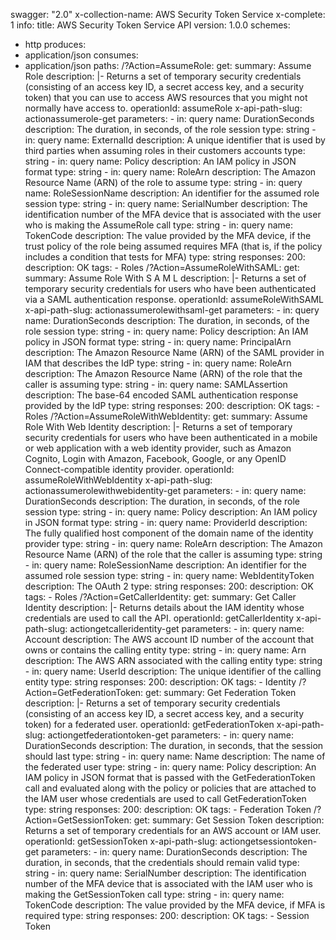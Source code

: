 swagger: "2.0"
x-collection-name: AWS Security Token Service
x-complete: 1
info:
  title: AWS Security Token Service API
  version: 1.0.0
schemes:
- http
produces:
- application/json
consumes:
- application/json
paths:
  /?Action=AssumeRole:
    get:
      summary: Assume Role
      description: |-
        Returns a set of temporary security credentials (consisting of an access key ID, a
              secret access key, and a security token) that you can use to access AWS resources that you
              might not normally have access to.
      operationId: assumeRole
      x-api-path-slug: actionassumerole-get
      parameters:
      - in: query
        name: DurationSeconds
        description: The duration, in seconds, of the role session
        type: string
      - in: query
        name: ExternalId
        description: A unique identifier that is used by third parties when assuming
          roles in their      customers accounts
        type: string
      - in: query
        name: Policy
        description: An IAM policy in JSON format
        type: string
      - in: query
        name: RoleArn
        description: The Amazon Resource Name (ARN) of the role to assume
        type: string
      - in: query
        name: RoleSessionName
        description: An identifier for the assumed role session
        type: string
      - in: query
        name: SerialNumber
        description: The identification number of the MFA device that is associated
          with the user who is      making the AssumeRole call
        type: string
      - in: query
        name: TokenCode
        description: The value provided by the MFA device, if the trust policy of
          the role being assumed      requires MFA (that is, if the policy includes
          a condition that tests for MFA)
        type: string
      responses:
        200:
          description: OK
      tags:
      - Roles
  /?Action=AssumeRoleWithSAML:
    get:
      summary: Assume Role With S A M L
      description: |-
        Returns a set of temporary security credentials for users who have been authenticated
              via a SAML authentication response.
      operationId: assumeRoleWithSAML
      x-api-path-slug: actionassumerolewithsaml-get
      parameters:
      - in: query
        name: DurationSeconds
        description: The duration, in seconds, of the role session
        type: string
      - in: query
        name: Policy
        description: An IAM policy in JSON format
        type: string
      - in: query
        name: PrincipalArn
        description: The Amazon Resource Name (ARN) of the SAML provider in IAM that
          describes the      IdP
        type: string
      - in: query
        name: RoleArn
        description: The Amazon Resource Name (ARN) of the role that the caller is
          assuming
        type: string
      - in: query
        name: SAMLAssertion
        description: The base-64 encoded SAML authentication response provided by
          the IdP
        type: string
      responses:
        200:
          description: OK
      tags:
      - Roles
  /?Action=AssumeRoleWithWebIdentity:
    get:
      summary: Assume Role With Web Identity
      description: |-
        Returns a set of temporary security credentials for users who have been authenticated
              in a mobile or web application with a web identity provider, such as Amazon Cognito, Login with Amazon,
              Facebook, Google, or any OpenID Connect-compatible identity provider.
      operationId: assumeRoleWithWebIdentity
      x-api-path-slug: actionassumerolewithwebidentity-get
      parameters:
      - in: query
        name: DurationSeconds
        description: The duration, in seconds, of the role session
        type: string
      - in: query
        name: Policy
        description: An IAM policy in JSON format
        type: string
      - in: query
        name: ProviderId
        description: The fully qualified host component of the domain name of the
          identity      provider
        type: string
      - in: query
        name: RoleArn
        description: The Amazon Resource Name (ARN) of the role that the caller is
          assuming
        type: string
      - in: query
        name: RoleSessionName
        description: An identifier for the assumed role session
        type: string
      - in: query
        name: WebIdentityToken
        description: The OAuth 2
        type: string
      responses:
        200:
          description: OK
      tags:
      - Roles
  /?Action=GetCallerIdentity:
    get:
      summary: Get Caller Identity
      description: |-
        Returns details about the IAM identity whose credentials are used to call the
              API.
      operationId: getCallerIdentity
      x-api-path-slug: actiongetcalleridentity-get
      parameters:
      - in: query
        name: Account
        description: The AWS account ID number of the account that owns or contains
          the calling      entity
        type: string
      - in: query
        name: Arn
        description: The AWS ARN associated with the calling entity
        type: string
      - in: query
        name: UserId
        description: The unique identifier of the calling entity
        type: string
      responses:
        200:
          description: OK
      tags:
      - Identity
  /?Action=GetFederationToken:
    get:
      summary: Get Federation Token
      description: |-
        Returns a set of temporary security credentials (consisting of an access key ID, a
              secret access key, and a security token) for a federated user.
      operationId: getFederationToken
      x-api-path-slug: actiongetfederationtoken-get
      parameters:
      - in: query
        name: DurationSeconds
        description: The duration, in seconds, that the session should last
        type: string
      - in: query
        name: Name
        description: The name of the federated user
        type: string
      - in: query
        name: Policy
        description: An IAM policy in JSON format that is passed with the GetFederationToken      call
          and evaluated along with the policy or policies that are attached to the
          IAM user whose      credentials are used to call GetFederationToken
        type: string
      responses:
        200:
          description: OK
      tags:
      - Federation Token
  /?Action=GetSessionToken:
    get:
      summary: Get Session Token
      description: Returns a set of temporary credentials for an AWS account or IAM
        user.
      operationId: getSessionToken
      x-api-path-slug: actiongetsessiontoken-get
      parameters:
      - in: query
        name: DurationSeconds
        description: The duration, in seconds, that the credentials should remain
          valid
        type: string
      - in: query
        name: SerialNumber
        description: The identification number of the MFA device that is associated
          with the IAM user who      is making the GetSessionToken call
        type: string
      - in: query
        name: TokenCode
        description: The value provided by the MFA device, if MFA is required
        type: string
      responses:
        200:
          description: OK
      tags:
      - Session Token